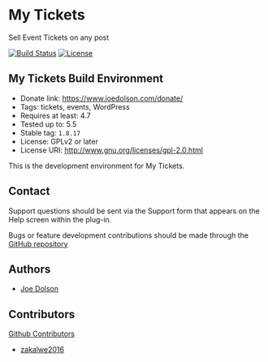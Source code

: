# My Tickets

Sell Event Tickets on any post

[![Build Status](https://travis-ci.org/joedolson/my-tickets.svg)](https://travis-ci.org/joedolson/my-tickets) [![License](https://img.shields.io/badge/license-GPL--2.0%2B-green.svg)](https://www.gnu.org/license/gpl-2.0.html)

## My Tickets Build Environment

* Donate link: https://www.joedolson.com/donate/
* Tags: tickets, events, WordPress
* Requires at least: 4.7
* Tested up to: 5.5
* Stable tag: `1.8.17`
* License: GPLv2 or later
* License URI: http://www.gnu.org/licenses/gpl-2.0.html

This is the development environment for My Tickets.

## Contact

Support questions should be sent via the Support form that appears on the Help screen within the plug-in.

Bugs or feature development contributions should be made through the [GitHub repository](https://github.com/joedolson/my-tickets/issues)

## Authors

* [Joe Dolson](https://www.joedolson.com)

## Contributors

[Github Contributors](https://github.com/joedolson/my-calendar/graphs/contributors)

* [zakalwe2016](https://github.com/zakalwe2016)